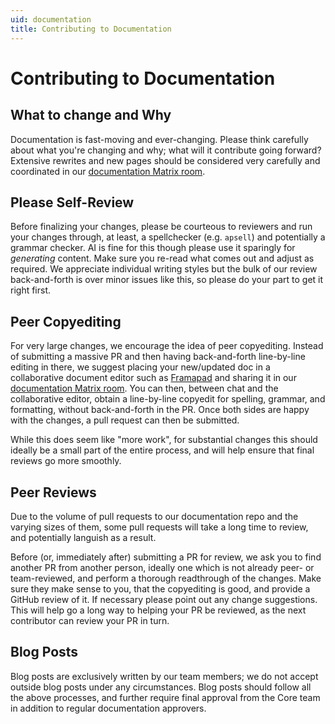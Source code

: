 ```yaml
---
uid: documentation
title: Contributing to Documentation
---
```


# Contributing to Documentation

## What to change and Why

Documentation is fast-moving and ever-changing. Please think carefully about what you're changing and why; what will it contribute going forward? Extensive rewrites and new pages should be considered very carefully and coordinated in our [documentation Matrix room](https://matrix.to/#/#jellyfin-documentation:matrix.org).

## Please Self-Review

Before finalizing your changes, please be courteous to reviewers and run your changes through, at least, a spellchecker (e.g. `apsell`) and potentially a grammar checker. AI is fine for this though please use it sparingly for *generating* content. Make sure you re-read what comes out and adjust as required. We appreciate individual writing styles but the bulk of our review back-and-forth is over minor issues like this, so please do your part to get it right first.

## Peer Copyediting

For very large changes, we encourage the idea of peer copyediting. Instead of submitting a massive PR and then having back-and-forth line-by-line editing in there, we suggest placing your new/updated doc in a collaborative document editor such as [Framapad](https://framapad.org/abc/en/) and sharing it in our [documentation Matrix room](https://matrix.to/#/#jellyfin-documentation:matrix.org). You can then, between chat and the collaborative editor, obtain a line-by-line copyedit for spelling, grammar, and formatting, without back-and-forth in the PR. Once both sides are happy with the changes, a pull request can then be submitted.

While this does seem like "more work", for substantial changes this should ideally be a small part of the entire process, and will help ensure that final reviews go more smoothly.

## Peer Reviews

Due to the volume of pull requests to our documentation repo and the varying sizes of them, some pull requests will take a long time to review, and potentially languish as a result.

Before (or, immediately after) submitting a PR for review, we ask you to find another PR from another person, ideally one which is not already peer- or team-reviewed, and perform a thorough readthrough of the changes. Make sure they make sense to you, that the copyediting is good, and provide a GitHub review of it. If necessary please point out any change suggestions. This will help go a long way to helping your PR be reviewed, as the next contributor can review your PR in turn.

## Blog Posts

Blog posts are exclusively written by our team members; we do not accept outside blog posts under any circumstances. Blog posts should follow all the above processes, and further require final approval from the Core team in addition to regular documentation approvers.
